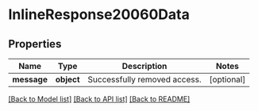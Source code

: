 # InlineResponse20060Data

## Properties
Name | Type | Description | Notes
------------ | ------------- | ------------- | -------------
**message** | **object** | Successfully removed access. | [optional] 

[[Back to Model list]](../README.md#documentation-for-models) [[Back to API list]](../README.md#documentation-for-api-endpoints) [[Back to README]](../README.md)

